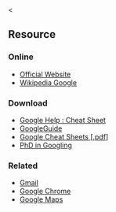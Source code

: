 &lt;

Resource
--------

### Online

-   [Official Website](http://www.google.com/)
-   [Wikipedia Google](http://en.wikipedia.org/wiki/Google)

### Download

-   [Google Help : Cheat Sheet](http://www.google.com/help/cheatsheet.html)
-   [GoogleGuide](http://www.googleguide.com/advanced_operators_reference.html)
-   [Google Cheat Sheets \[.pdf\]](static/cs/Google%20Cheat%20Sheet.pdf)
-   [PhD in Googling](http://www.onlinephd.org/phd-in-googling/)

### Related

-   [Gmail](gmail.html "Gmail Cheat Sheet")
-   [Google Chrome](google-chrome.html "Google Chrome Cheat Sheet")
-   [Google Maps](google-maps.html "Google Maps Cheat Sheet")
